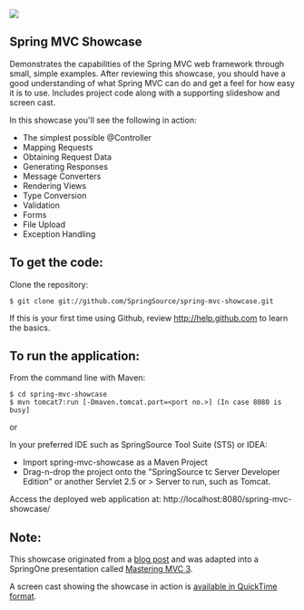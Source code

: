 [![](https://ci.solanolabs.com:443/solano-sample-apps/spring-mvc-showcase/badges/172422.png)](https://ci.solanolabs.com:443/solano-sample-apps/spring-mvc-showcase/suites/172422)

Spring MVC Showcase
-------------------
Demonstrates the capabilities of the Spring MVC web framework through small, simple examples.
After reviewing this showcase, you should have a good understanding of what Spring MVC can do and get a feel for how easy it is to use.
Includes project code along with a supporting slideshow and screen cast.

In this showcase you'll see the following in action:

* The simplest possible @Controller
* Mapping Requests
* Obtaining Request Data
* Generating Responses
* Message Converters
* Rendering Views
* Type Conversion
* Validation
* Forms
* File Upload
* Exception Handling

To get the code:
-------------------
Clone the repository:

    $ git clone git://github.com/SpringSource/spring-mvc-showcase.git

If this is your first time using Github, review http://help.github.com to learn the basics.

To run the application:
-------------------	
From the command line with Maven:

    $ cd spring-mvc-showcase
    $ mvn tomcat7:run [-Dmaven.tomcat.port=<port no.>] (In case 8080 is busy] 

or

In your preferred IDE such as SpringSource Tool Suite (STS) or IDEA:

* Import spring-mvc-showcase as a Maven Project
* Drag-n-drop the project onto the "SpringSource tc Server Developer Edition" or another Servlet 2.5 or > Server to run, such as Tomcat.

Access the deployed web application at: http://localhost:8080/spring-mvc-showcase/

Note:
-------------------

This showcase originated from a [blog post](http://blog.springsource.com/2010/07/22/spring-mvc-3-showcase/) and was adapted into a SpringOne presentation called [Mastering MVC 3](http://www.infoq.com/presentations/Mastering-Spring-MVC-3).

A screen cast showing the showcase in action is [available in QuickTime format](http://s3.springsource.org/MVC/mvc-showcase-screencast.mov).
